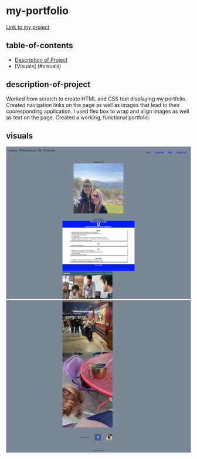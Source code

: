 # my-portfolio

[Link to my project](https://alandis01.github.io/MyPortfolio/)

## table-of-contents
- [Description of Project](#description-of-project)
- [Visuals] (#visuals)

## description-of-project
Worked from scratch to create HTML and CSS text displaying my portfolio. Created navigation links on the page as well as images that lead to their cooresponding application. I used flex box to wrap and align images as well as text on the page. Created a working, functional portfolio. 

## visuals
![Portfolio Screenshot](./images/portfolio-1.png)
![Portfolio Screenshot - lower](./images/portfolio-2.png)